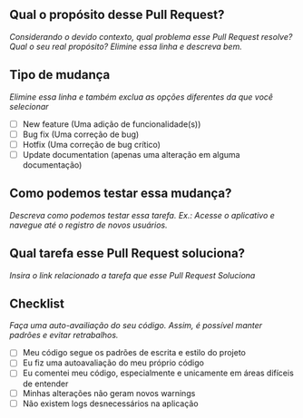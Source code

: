 ## Qual o propósito desse Pull Request?

<em>Considerando o devido contexto, qual problema esse Pull Request resolve? Qual o seu real propósito? Elimine essa linha e descreva bem.</em>

## Tipo de mudança

<em>Elimine essa linha e também exclua as opções diferentes da que você selecionar</em>

- [ ] New feature (Uma adição de funcionalidade(s))
- [ ] Bug fix (Uma correção de bug)
- [ ] Hotfix (Uma correção de bug crítico)
- [ ] Update documentation (apenas uma alteração em alguma documentação)

## Como podemos testar essa mudança?

<em>Descreva como podemos testar essa tarefa. Ex.: Acesse o aplicativo e navegue até o registro de novos usuários.</em>

## Qual tarefa esse Pull Request soluciona?

<em>Insira o link relacionado a tarefa que esse Pull Request Soluciona</em>

## Checklist

<em>Faça uma auto-availiação do seu código. Assim, é possível manter padrões e evitar retrabalhos.</em>

- [ ] Meu código segue os padrões de escrita e estilo do projeto
- [ ] Eu fiz uma autoavaliação do meu próprio código
- [ ] Eu comentei meu código, especialmente e unicamente em áreas difíceis de entender
- [ ] Minhas alterações não geram novos warnings
- [ ] Não existem logs desnecessários na aplicação